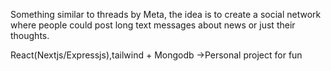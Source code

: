 Something similar to threads by Meta, the idea is to create a social network where people could post long text messages about news or just their thoughts.

React(Nextjs/Expressjs),tailwind + Mongodb
->Personal project for fun